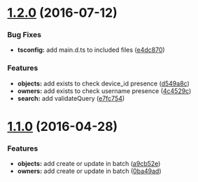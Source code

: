 <a name="1.2.0"></a>
# [1.2.0](https://github.com/mnubo/mnubo-js-sdk/compare/1.1.0...v1.2.0) (2016-07-12)


### Bug Fixes

* **tsconfig:** add main.d.ts to included files ([e4dc870](https://github.com/mnubo/mnubo-js-sdk/commit/e4dc870))

### Features

* **objects:** add exists to check device_id presence ([d549a8c](https://github.com/mnubo/mnubo-js-sdk/commit/d549a8c))
* **owners:** add exists to check username presence ([4c4529c](https://github.com/mnubo/mnubo-js-sdk/commit/4c4529c))
* **search:** add validateQuery ([e7fc754](https://github.com/mnubo/mnubo-js-sdk/commit/e7fc754))



<a name="1.1.0"></a>
# [1.1.0](https://github.com/mnubo/mnubo-js-sdk/compare/1.0.4...v1.1.0) (2016-04-28)


### Features

* **objects:** add create or update in batch ([a9cb52e](https://github.com/mnubo/mnubo-js-sdk/commit/a9cb52e))
* **owners:** add create or update in batch ([0ba49ad](https://github.com/mnubo/mnubo-js-sdk/commit/0ba49ad))



